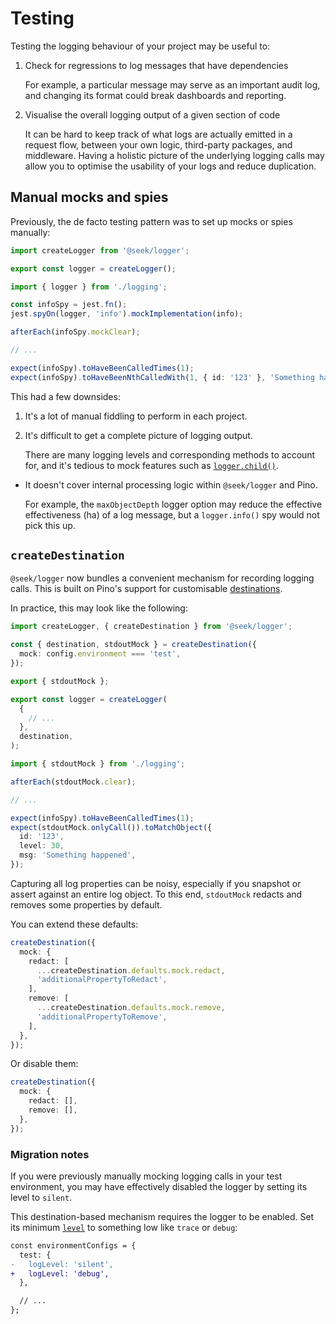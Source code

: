 # Testing

Testing the logging behaviour of your project may be useful to:

1. Check for regressions to log messages that have dependencies

   For example, a particular message may serve as an important audit log,
   and changing its format could break dashboards and reporting.

2. Visualise the overall logging output of a given section of code

   It can be hard to keep track of what logs are actually emitted in a request
   flow, between your own logic, third-party packages, and middleware. Having a
   holistic picture of the underlying logging calls may allow you to optimise
   the usability of your logs and reduce duplication.

## Manual mocks and spies

Previously, the de facto testing pattern was to set up mocks or spies manually:

```typescript
import createLogger from '@seek/logger';

export const logger = createLogger();
```

```typescript
import { logger } from './logging';

const infoSpy = jest.fn();
jest.spyOn(logger, 'info').mockImplementation(info);

afterEach(infoSpy.mockClear);

// ...

expect(infoSpy).toHaveBeenCalledTimes(1);
expect(infoSpy).toHaveBeenNthCalledWith(1, { id: '123' }, 'Something happened');
```

This had a few downsides:

1. It's a lot of manual fiddling to perform in each project.

2. It's difficult to get a complete picture of logging output.

   There are many logging levels and corresponding methods to account for,
   and it's tedious to mock features such as [`logger.child()`].

- It doesn't cover internal processing logic within `@seek/logger` and Pino.

  For example, the `maxObjectDepth` logger option may reduce the effective
  effectiveness (ha) of a log message, but a `logger.info()` spy would not pick
  this up.

[`logger.child()`]: https://github.com/pinojs/pino/blob/v9.2.1/docs/child-loggers.md

## `createDestination`

`@seek/logger` now bundles a convenient mechanism for recording logging calls.
This is built on Pino's support for customisable [destinations].

[destinations]: https://github.com/pinojs/pino/blob/v9.2.1/docs/api.md#destination

In practice, this may look like the following:

```typescript
import createLogger, { createDestination } from '@seek/logger';

const { destination, stdoutMock } = createDestination({
  mock: config.environment === 'test',
});

export { stdoutMock };

export const logger = createLogger(
  {
    // ...
  },
  destination,
);
```

```typescript
import { stdoutMock } from './logging';

afterEach(stdoutMock.clear);

// ...

expect(infoSpy).toHaveBeenCalledTimes(1);
expect(stdoutMock.onlyCall()).toMatchObject({
  id: '123',
  level: 30,
  msg: 'Something happened',
});
```

Capturing all log properties can be noisy,
especially if you snapshot or assert against an entire log object.
To this end, `stdoutMock` redacts and removes some properties by default.

You can extend these defaults:

```typescript
createDestination({
  mock: {
    redact: [
      ...createDestination.defaults.mock.redact,
      'additionalPropertyToRedact',
    ],
    remove: [
      ...createDestination.defaults.mock.remove,
      'additionalPropertyToRemove',
    ],
  },
});
```

Or disable them:

```typescript
createDestination({
  mock: {
    redact: [],
    remove: [],
  },
});
```

### Migration notes

If you were previously manually mocking logging calls in your test environment,
you may have effectively disabled the logger by setting its level to `silent`.

This destination-based mechanism requires the logger to be enabled. Set its
minimum [`level`] to something low like `trace` or `debug`:

```diff
const environmentConfigs = {
  test: {
-   logLevel: 'silent',
+   logLevel: 'debug',
  },

  // ...
};
```

[`level`]: https://github.com/pinojs/pino/blob/v9.2.1/docs/api.md#logger-level
